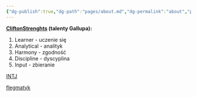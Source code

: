 ```yaml
---
{"dg-publish":true,"dg-path":"pages/about.md","dg-permalink":"about","permalink":"/about/"}
---
```



**[CliftonStrenghts](https://pl.wikipedia.org/wiki/Test_Gallupa) (talenty Gallupa):**

1. Learner - uczenie się
2. Analytical - analityk
3. Harmony - zgodność
4. Discipline - dyscyplina
5. Input - zbieranie

[INTJ](https://www.16personalities.com/pl/osobowosc-intj)

[flegmatyk](https://pl.wikipedia.org/wiki/Flegmatyk)
